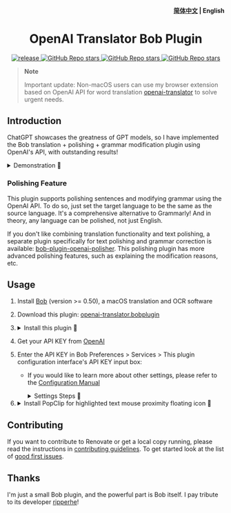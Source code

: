 <h4 align="right">
  <a href="https://github.com/openai-translator/bob-plugin-openai-translator/blob/main/README.md">简体中文</a> | <strong>English</strong>
</h4>

<div>
  <h1 align="center">OpenAI Translator Bob Plugin</h1>
  <p align="center">
    <a href="https://github.com/openai-translator/bob-plugin-openai-translator/releases" target="_blank">
        <img src="https://github.com/openai-translator/bob-plugin-openai-translator/actions/workflows/release.yaml/badge.svg" alt="release">
    </a>
    <a href="https://github.com/openai-translator/bob-plugin-openai-translator/releases">
        <img alt="GitHub Repo stars" src="https://img.shields.io/github/Stars/openai-translator/bob-plugin-openai-translator?style=flat">
    </a>
    <a href="https://github.com/openai-translator/bob-plugin-openai-translator/releases">
        <img alt="GitHub Repo stars" src="https://img.shields.io/badge/OpenAI-Bob-brightgreen?style=flat">
    </a>
    <a href="https://github.com/openai-translator/bob-plugin-openai-translator/releases">
        <img alt="GitHub Repo stars" src="https://img.shields.io/badge/Langurage-JavaScript-brightgreen?style=flat&color=blue">
    </a>
  </p>
</div>

> **Note**
>
> Important update: Non-macOS users can use my browser extension based on OpenAI API for word translation [openai-translator](https://github.com/yetone/openai-translator) to solve urgent needs.

## Introduction

ChatGPT showcases the greatness of GPT models, so I have implemented the Bob translation + polishing + grammar modification plugin using OpenAI's API, with outstanding results!

<details>

<summary>Demonstration 👀</summary>

![demo](https://user-images.githubusercontent.com/1206493/219937398-8e5bb8d2-7dc8-404a-96e7-a937e08c939f.gif)

</details>

### Polishing Feature

This plugin supports polishing sentences and modifying grammar using the OpenAI API. To do so, just set the target language to be the same as the source language. It's a comprehensive alternative to Grammarly! And in theory, any language can be polished, not just English.

If you don't like combining translation functionality and text polishing, a separate plugin specifically for text polishing and grammar correction is available: [bob-plugin-openai-polisher](https://github.com/yetone/bob-plugin-openai-polisher). This polishing plugin has more advanced polishing features, such as explaining the modification reasons, etc.

## Usage

1. Install [Bob](https://bobtranslate.com/guide/#%E5%AE%89%E8%A3%85) (version >= 0.50), a macOS translation and OCR software

2. Download this plugin: [openai-translator.bobplugin](https://github.com/openai-translator/bob-plugin-openai-translator/releases/latest)

3. <details>

   <summary>Install this plugin 👀</summary>

   ![Installation Steps](https://user-images.githubusercontent.com/1206493/219937302-6be8d362-1520-4906-b8d6-284d01012837.gif)

   </details>

4. Get your API KEY from [OpenAI](https://platform.openai.com/account/api-keys)

5. Enter the API KEY in Bob Preferences > Services > This plugin configuration interface's API KEY input box:
    - If you would like to learn more about other settings, please refer to the [Configuration Manual](./docs/configuration_manual_EN.md)

      <details>

      <summary>Settings Steps 👀</summary>

      ![Settings Steps](https://user-images.githubusercontent.com/1206493/219937398-8e5bb8d2-7dc8-404a-96e7-a937e08c939f.gif)

      </details>

6. <details>

   <summary>Install PopClip for highlighted text mouse proximity floating icon 👀</summary>

   [![PopClip](https://user-images.githubusercontent.com/1206493/219933584-d0c2b6cf-8fa0-40a6-858f-8f4bf05f38ef.gif)](https://bobtranslate.com/guide/integration/popclip.html)

   </details>


## Contributing

If you want to contribute to Renovate or get a local copy running, please read the instructions in [contributing guidelines](../.github/contributing.md). To get started look at the list of [good first issues](https://github.com/openai-translator/bob-plugin-openai-translator/contribute).

## Thanks

I'm just a small Bob plugin, and the powerful part is Bob itself. I pay tribute to its developer [ripperhe](https://github.com/ripperhe)!
